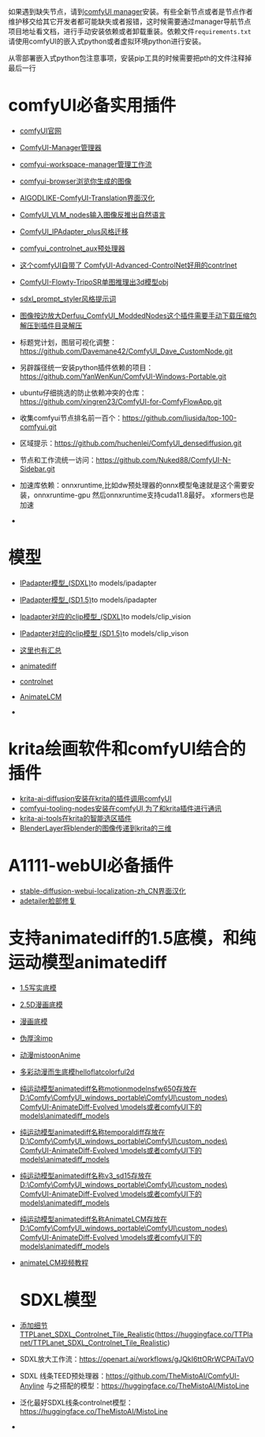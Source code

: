 如果遇到缺失节点，请到[comfyUI manager](https://github.com/ltdrdata/ComfyUI-Manager.git)安装。有些全新节点或者是节点作者维护移交给其它开发者都可能缺失或者报错，这时候需要通过manager导航节点项目地址看文档，进行手动安装依赖或者卸载重装。依赖文件`requirements.txt`请使用comfyUI的嵌入式python或者虚拟环境python进行安装。

从零部署嵌入式python包注意事项，安装pip工具的时候需要把pth的文件注释掉最后一行
# <big>comfyUI必备实用插件</big>
- [comfyUI官网](https://github.com/comfyanonymous/ComfyUI.git)
- [ComfyUI-Manager管理器](https://github.com/ltdrdata/ComfyUI-Manager.git)
- [comfyui-workspace-manager管理工作流](https://github.com/11cafe/comfyui-workspace-manager.git)
- [comfyui-browser浏览你生成的图像](https://github.com/talesofai/comfyui-browser.git)
- [AIGODLIKE-ComfyUI-Translation界面汉化](https://github.com/AIGODLIKE/AIGODLIKE-ComfyUI-Translation.git)
- [ComfyUI_VLM_nodes输入图像反推出自然语言](https://github.com/gokayfem/ComfyUI_VLM_nodes.git)
- [ComfyUI_IPAdapter_plus风格迁移](https://github.com/cubiq/ComfyUI_IPAdapter_plus.git)
- [comfyui_controlnet_aux预处理器](https://github.com/Fannovel16/comfyui_controlnet_aux.git)
- [这个comfyUI自带了 ComfyUI-Advanced-ControlNet好用的contrlnet](https://github.com/Kosinkadink/ComfyUI-Advanced-ControlNet.git)
- [ComfyUI-Flowty-TripoSR单图推理出3d模型obj](https://github.com/flowtyone/ComfyUI-Flowty-TripoSR.git)
- [sdxl_prompt_styler风格提示词](https://github.com/twri/sdxl_prompt_styler.git)
- [图像按边放大Derfuu_ComfyUI_ModdedNodes这个插件需要手动下载压缩包解压到插件目录解压](https://github.com/Derfuu/Derfuu_ComfyUI_ModdedNodes/tree/588f4ccbe2169298099e1578f6ff0d4b56d90cf8)

- 标题党计划，图层可视化调整：https://github.com/Davemane42/ComfyUI_Dave_CustomNode.git

- 另辟蹊径统一安装python插件依赖的项目：https://github.com/YanWenKun/ComfyUI-Windows-Portable.git
- ubuntu仔细挑选的防止依赖冲突的仓库：https://github.com/xingren23/ComfyUI-for-ComfyFlowApp.git
- 收集comfyui节点排名前一百个：https://github.com/liusida/top-100-comfyui.git
- 区域提示：https://github.com/huchenlei/ComfyUI_densediffusion.git
- 节点和工作流统一访问：https://github.com/Nuked88/ComfyUI-N-Sidebar.git
- 加速库依赖：onnxruntime,比如dw预处理器的onnx模型龟速就是这个需要安装，onnxruntime-gpu  然后onnxruntime支持cuda11.8最好。 xformers也是加速
- 
# <big>模型</big>
- [IPadapter模型_(SDXL)](https://huggingface.co/h94/IP-Adapter/tree/main/sdxl_models)to  models/ipadapter
- [IPadapter模型_(SD1.5)](https://huggingface.co/h94/IP-Adapter/tree/main/models)to   models/ipadapter
- [Ipadapter对应的clip模型_(SDXL)](https://huggingface.co/laion/CLIP-ViT-H-14-laion2B-s32B-b79K/tree/main)to models/clip_vision
- [IPadapter对应的clip模型 (SD1.5)](https://huggingface.co/h94/IP-Adapter/tree/main/models/image_encoder)to models/clip_vison
- [这里也有汇总](https://github.com/Acly/krita-ai-diffusion/wiki/ComfyUI-Setup)

- [animatediff](https://huggingface.co/guoyww/animatediff/tree/main)
- [controlnet](https://huggingface.co/lllyasviel/ControlNet-v1-1/tree/main)
- [AnimateLCM](https://huggingface.co/wangfuyun/AnimateLCM/tree/main)
- 

# <big>krita绘画软件和comfyUI结合的插件</big>
- [krita-ai-diffusion安装在krita的插件调用comfyUI](https://github.com/Acly/krita-ai-diffusion.git)
- [comfyui-tooling-nodes安装在comfyUI,为了和krita插件进行通讯](https://github.com/Acly/comfyui-tooling-nodes.git)
- [krita-ai-tools在krita的智能选区插件](https://github.com/Acly/krita-ai-tools.git)
- [BlenderLayer将blender的图像传递到krita的三维](https://github.com/Yuntokon/BlenderLayer.git)



# <big>A1111-webUI必备插件</big>
- [stable-diffusion-webui-localization-zh_CN界面汉化](https://github.com/dtlnor/stable-diffusion-webui-localization-zh_CN.git)
- [adetailer脸部修复](https://github.com/Bing-su/adetailer.git)



# <big> 支持animatediff的1.5底模，和纯运动模型animatediff</big>
- [1.5写实底模](https://civitai.com/models/144249?modelVersionId=438858)
- [2.5D漫画底模](https://civitai.com/models/248011/astranime)
- [漫画底模](https://civitai.com/models/101254/hellokid2d)
- [伪厚涂imp](https://civitai.com/models/56680/imp)
- [动漫mistoonAnime](https://civitai.com/models/24149/mistoonanime)
- [多彩动漫而生底模helloflatcolorful2d](https://civitai.com/models/113447/helloflatcolorful2d)
- [纯运动模型animatediff名称motionmodelnsfw650存放在D:\Comfy\ComfyUI_windows_portable\ComfyUI\custom_nodes\ ComfyUI-AnimateDiff-Evolved \models或者comfyUI下的models\animatediff_models](https://civitai.com/models/139237/motion-model-experiments)
- [纯运动模型animatediff名称temporaldiff存放在D:\Comfy\ComfyUI_windows_portable\ComfyUI\custom_nodes\ ComfyUI-AnimateDiff-Evolved \models或者comfyUI下的models\animatediff_models](https://huggingface.co/CiaraRowles/TemporalDiff/tree/main)
- [纯运动模型animatediff名称v3_sd15存放在D:\Comfy\ComfyUI_windows_portable\ComfyUI\custom_nodes\ ComfyUI-AnimateDiff-Evolved \models或者comfyUI下的models\animatediff_models](https://huggingface.co/guoyww/animatediff/tree/main)
- [纯运动模型animatediff名称AnimateLCM存放在D:\Comfy\ComfyUI_windows_portable\ComfyUI\custom_nodes\ ComfyUI-AnimateDiff-Evolved \models或者comfyUI下的models\animatediff_models](https://huggingface.co/wangfuyun/AnimateLCM/tree/main)
- [animateLCM视频教程](https://www.youtube.com/watch?v=W1KL115ASmQ)

  # <big> SDXL模型</big>
- [添加细节TTPLanet_SDXL_Controlnet_Tile_Realistic](https://civitai.com/models/330313/ttplanetsdxlcontrolnettilerealistic)(https://huggingface.co/TTPlanet/TTPLanet_SDXL_Controlnet_Tile_Realistic)
- SDXL放大工作流：https://openart.ai/workflows/gJQkI6ttORrWCPAiTaVO
- SDXL 线条TEED预处理器：https://github.com/TheMistoAI/ComfyUI-Anyline    与之搭配的模型：https://huggingface.co/TheMistoAI/MistoLine
- 泛化最好SDXL线条controlnet模型：https://huggingface.co/TheMistoAI/MistoLine
- 
